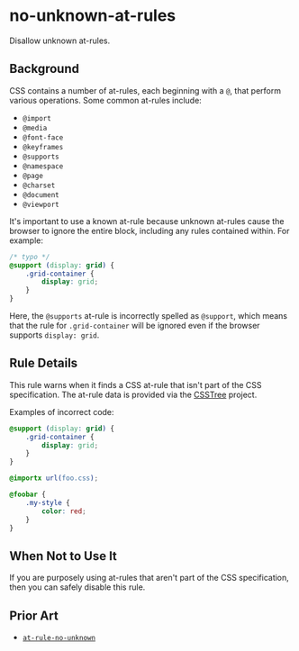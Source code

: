 # no-unknown-at-rules

Disallow unknown at-rules.

## Background

CSS contains a number of at-rules, each beginning with a `@`, that perform various operations. Some common at-rules include:

-   `@import`
-   `@media`
-   `@font-face`
-   `@keyframes`
-   `@supports`
-   `@namespace`
-   `@page`
-   `@charset`
-   `@document`
-   `@viewport`

It's important to use a known at-rule because unknown at-rules cause the browser to ignore the entire block, including any rules contained within. For example:

```css
/* typo */
@support (display: grid) {
	.grid-container {
		display: grid;
	}
}
```

Here, the `@supports` at-rule is incorrectly spelled as `@support`, which means that the rule for `.grid-container` will be ignored even if the browser supports `display: grid`.

## Rule Details

This rule warns when it finds a CSS at-rule that isn't part of the CSS specification. The at-rule data is provided via the [CSSTree](https://github.com/csstree/csstree) project.

Examples of incorrect code:

```css
@support (display: grid) {
	.grid-container {
		display: grid;
	}
}

@importx url(foo.css);

@foobar {
	.my-style {
		color: red;
	}
}
```

## When Not to Use It

If you are purposely using at-rules that aren't part of the CSS specification, then you can safely disable this rule.

## Prior Art

-   [`at-rule-no-unknown`](https://stylelint.io/user-guide/rules/at-rule-no-unknown)
